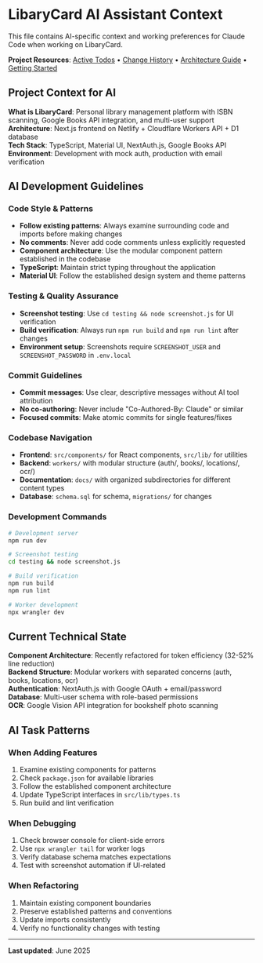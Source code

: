 # LibaryCard AI Assistant Context

This file contains AI-specific context and working preferences for Claude Code when working on LibaryCard.

**Project Resources**: [Active Todos](./docs/reference/TODO.md) • [Change History](./docs/reference/CHANGELOG.md) • [Architecture Guide](./docs/development/architecture.md) • [Getting Started](./docs/guides/getting-started.md)

## Project Context for AI

**What is LibaryCard**: Personal library management platform with ISBN scanning, Google Books API integration, and multi-user support  
**Architecture**: Next.js frontend on Netlify + Cloudflare Workers API + D1 database  
**Tech Stack**: TypeScript, Material UI, NextAuth.js, Google Books API  
**Environment**: Development with mock auth, production with email verification

## AI Development Guidelines

### Code Style & Patterns
- **Follow existing patterns**: Always examine surrounding code and imports before making changes
- **No comments**: Never add code comments unless explicitly requested
- **Component architecture**: Use the modular component pattern established in the codebase
- **TypeScript**: Maintain strict typing throughout the application
- **Material UI**: Follow the established design system and theme patterns

### Testing & Quality Assurance
- **Screenshot testing**: Use `cd testing && node screenshot.js` for UI verification
- **Build verification**: Always run `npm run build` and `npm run lint` after changes
- **Environment setup**: Screenshots require `SCREENSHOT_USER` and `SCREENSHOT_PASSWORD` in `.env.local`

### Commit Guidelines
- **Commit messages**: Use clear, descriptive messages without AI tool attribution
- **No co-authoring**: Never include "Co-Authored-By: Claude" or similar
- **Focused commits**: Make atomic commits for single features/fixes

### Codebase Navigation
- **Frontend**: `src/components/` for React components, `src/lib/` for utilities
- **Backend**: `workers/` with modular structure (auth/, books/, locations/, ocr/)
- **Documentation**: `docs/` with organized subdirectories for different content types
- **Database**: `schema.sql` for schema, `migrations/` for changes

### Development Commands
```bash
# Development server
npm run dev

# Screenshot testing  
cd testing && node screenshot.js

# Build verification
npm run build
npm run lint

# Worker development
npx wrangler dev
```

## Current Technical State

**Component Architecture**: Recently refactored for token efficiency (32-52% line reduction)  
**Backend Structure**: Modular workers with separated concerns (auth, books, locations, ocr)  
**Authentication**: NextAuth.js with Google OAuth + email/password  
**Database**: Multi-user schema with role-based permissions  
**OCR**: Google Vision API integration for bookshelf photo scanning  

## AI Task Patterns

### When Adding Features
1. Examine existing components for patterns
2. Check `package.json` for available libraries
3. Follow the established component architecture
4. Update TypeScript interfaces in `src/lib/types.ts`
5. Run build and lint verification

### When Debugging
1. Check browser console for client-side errors
2. Use `npx wrangler tail` for worker logs
3. Verify database schema matches expectations
4. Test with screenshot automation if UI-related

### When Refactoring
1. Maintain existing component boundaries
2. Preserve established patterns and conventions
3. Update imports consistently
4. Verify no functionality changes with testing

---

**Last updated**: June 2025